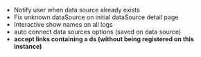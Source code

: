 - Notify user when data source already exists
- Fix unknown dataSource on initial dataSource detail page
- Interactive show names on all logs
- auto connect data sources options (saved on data source)
- **accept links containing a ds (without being registered on this instance)**
